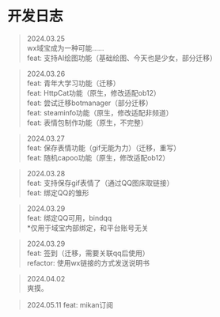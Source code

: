 # 开发日志

> 2024.03.25  
wx域宝成为一种可能……  
feat: 支持AI绘图功能（基础绘图、今天也是少女，部分迁移）

> 2024.03.26  
feat: 青年大学习功能（迁移）  
feat: HttpCat功能（原生，修改适配ob12）  
feat: 尝试迁移botmanager（部分迁移）  
feat: steaminfo功能（原生，修改适配非频道）  
feat: 表情包制作功能（原生，不完整）

> 2024.03.27  
feat: 保存表情功能（gif无能为力）（迁移，重写）  
feat: 随机capoo功能（原生，修改适配ob12）

> 2024.03.28  
feat: 支持保存gif表情了（通过QQ图床取链接）  
feat: 绑定QQ的雏形

> 2024.03.29  
feat: 绑定QQ可用，bindqq  
*仅用于域宝内部绑定，和平台账号无关  

> 2024.03.29  
feat: 签到（迁移，需要关联qq后使用）  
refactor: 使用wx链接的方式发送说明书

> 2024.04.02  
爽摸。

> 2024.05.11 
feat: mikan订阅